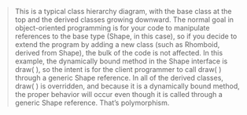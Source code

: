 > This is a typical class hierarchy diagram, with the base class at the top and the derived classes growing downward. The normal goal in object-oriented programming is for your code to manipulate references to the base type (Shape, in this case), so if you decide to extend the program by adding a new class (such as Rhomboid, derived from Shape), the bulk of the code is not affected. In this example, the dynamically bound method in the Shape interface is draw( ), so the intent is for the client programmer to call draw( ) through a generic Shape reference. In all of the derived classes, draw( ) is overridden, and because it is a dynamically bound method, the proper behavior will occur even though it is called through a generic Shape reference. That’s polymorphism.  
